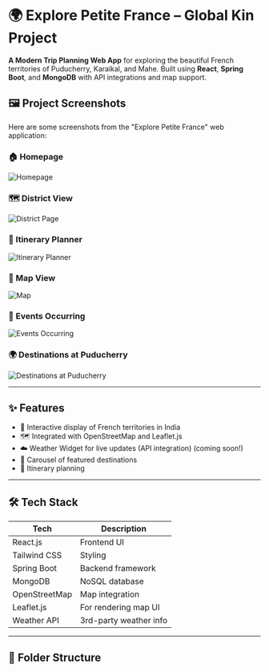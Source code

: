 # 🌍 Explore Petite France – Global Kin Project

**A Modern Trip Planning Web App** for exploring the beautiful French territories of Puducherry, Karaikal, and Mahe. Built using **React**, **Spring Boot**, and **MongoDB** with API integrations and map support.

## 🖼️ Project Screenshots

Here are some screenshots from the "Explore Petite France" web application:

### 🏠 Homepage
![Homepage](petiteFrance/homepage.png)

### 🗺️ District View
![District Page](petiteFrance/districtpage.png)

### 🧭 Itinerary Planner
![Itinerary Planner](petiteFrance/itineraryplanner.png)

### 📍 Map View
![Map](petiteFrance/map.png)

### 🎊 Events Occurring
![Events Occurring](petiteFrance/eventsoccuring.png)

### 🌍 Destinations at Puducherry
![Destinations at Puducherry](petiteFrance/destinationsatpy.png)

---

## ✨ Features

- 📍 Interactive display of French territories in India
- 🗺️ Integrated with OpenStreetMap and Leaflet.js
- ☁️ Weather Widget for live updates (API integration) (coming soon!)
- 🎠 Carousel of featured destinations
- 📅 Itinerary planning 

---

## 🛠 Tech Stack

| Tech           | Description                          |
|----------------|--------------------------------------|
| React.js       | Frontend UI                          |
| Tailwind CSS   | Styling                              |
| Spring Boot    | Backend framework                    |
| MongoDB        | NoSQL database                       |
| OpenStreetMap  | Map integration                      |
| Leaflet.js     | For rendering map UI                 |
| Weather API    | 3rd-party weather info               |

---

## 🔧 Folder Structure


